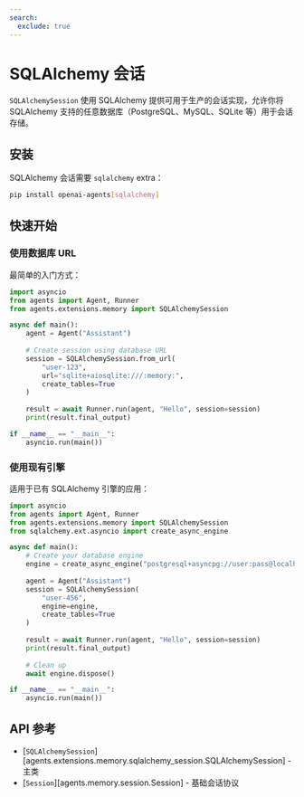 ```yaml
---
search:
  exclude: true
---
```

# SQLAlchemy 会话

`SQLAlchemySession` 使用 SQLAlchemy 提供可用于生产的会话实现，允许你将 SQLAlchemy 支持的任意数据库（PostgreSQL、MySQL、SQLite 等）用于会话存储。

## 安装

SQLAlchemy 会话需要 `sqlalchemy` extra：

```bash
pip install openai-agents[sqlalchemy]
```

## 快速开始

### 使用数据库 URL

最简单的入门方式：

```python
import asyncio
from agents import Agent, Runner
from agents.extensions.memory import SQLAlchemySession

async def main():
    agent = Agent("Assistant")
    
    # Create session using database URL
    session = SQLAlchemySession.from_url(
        "user-123",
        url="sqlite+aiosqlite:///:memory:",
        create_tables=True
    )
    
    result = await Runner.run(agent, "Hello", session=session)
    print(result.final_output)

if __name__ == "__main__":
    asyncio.run(main())
```

### 使用现有引擎

适用于已有 SQLAlchemy 引擎的应用：

```python
import asyncio
from agents import Agent, Runner
from agents.extensions.memory import SQLAlchemySession
from sqlalchemy.ext.asyncio import create_async_engine

async def main():
    # Create your database engine
    engine = create_async_engine("postgresql+asyncpg://user:pass@localhost/db")
    
    agent = Agent("Assistant")
    session = SQLAlchemySession(
        "user-456",
        engine=engine,
        create_tables=True
    )
    
    result = await Runner.run(agent, "Hello", session=session)
    print(result.final_output)
    
    # Clean up
    await engine.dispose()

if __name__ == "__main__":
    asyncio.run(main())
```


## API 参考

- [`SQLAlchemySession`][agents.extensions.memory.sqlalchemy_session.SQLAlchemySession] - 主类
- [`Session`][agents.memory.session.Session] - 基础会话协议